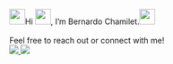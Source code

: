 <p align="left">
  <img src="https://cdn.jsdelivr.net/gh/devicons/devicon/icons/go/go-original.svg" width="28"/>Hi <img src="https://cdn.jsdelivr.net/gh/devicons/devicon/icons/postgresql/postgresql-original.svg" width="28" />, I’m Bernardo Chamilet.<img src="https://cdn.jsdelivr.net/gh/devicons/devicon/icons/docker/docker-original.svg" width="28" />  
  <br>
  <br>
  Feel free to reach out or connect with me!
  <br>
  <a href="www.linkedin.com/in/bernardo-boggione-chamilet-95a360314/">
    <img src="https://img.shields.io/badge/LinkedIn-blue?style=for-the-badge&logo=linkedin&logoColor=white" />
  </a>
  <a href="mailto:bernardoboggionechamilet@gmail.com">
    <img src="https://img.shields.io/badge/Email-D14836?style=for-the-badge&logo=gmail&logoColor=white" />
  </a>
 </p>
